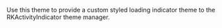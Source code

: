 Use this theme to provide a custom styled loading indicator theme to the RKActivityIndicator theme manager.